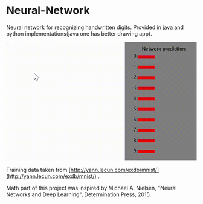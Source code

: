 # Neural-Network
Neural network for recognizing handwritten digits. Provided in java and python implementations(java one has better drawing app).

![Alt Text](java_version/recognizingDigits_ver1.gif)

Training data taken from [http://yann.lecun.com/exdb/mnist/](http://yann.lecun.com/exdb/mnist/) .

Math part of this project was inspired by Michael A. Nielsen, "Neural Networks and Deep Learning", Determination Press, 2015.
